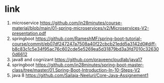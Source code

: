 # link
1) microservice 
https://github.com/in28minutes/course-material/blob/main/01-spring-microservices/v2/Microservices-V2-presentation.pdf
2) springboot 
https://github.com/RameshMF/spring-boot-tutorial-course/commit/eb07df247247a7508a40f22cbcb21edd5a3142d0#diff-b8c83c1c5e34f95ac76c602cde5e5269ea5d31879bd3a3fd7010c326300d6612
3) java8 and cognizant 
https://github.com/praveencloudlab/java17
4) springboot 
https://github.com/in28minutes/spring-boot-master-class/tree/master/01.Spring-Boot-Introduction-In-10-Steps-V2
5) java 8 
https://github.com/Sailaja-Neeluri/Core-Java-Assignement1
